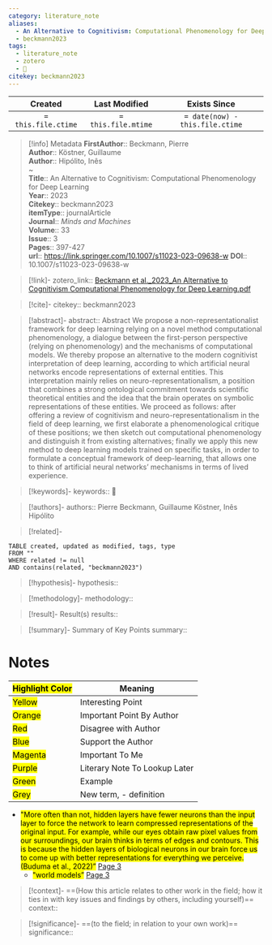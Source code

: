 ```yaml
---
category: literature_note
aliases: 
  - An Alternative to Cognitivism: Computational Phenomenology for Deep Learning
  - beckmann2023
tags:
  - literature_note
  - zotero
  - 🎯
citekey: beckmann2023
---
```


|       Created       |    Last Modified    |          Exists Since           |
| :-----------------: | :-----------------: | :-----------------------------: |
| `= this.file.ctime` | `= this.file.mtime` | `= date(now) - this.file.ctime` |
>[!info] Metadata
> **FirstAuthor**:: Beckmann, Pierre  
> **Author**:: Köstner, Guillaume  
> **Author**:: Hipólito, Inês  
~    
> **Title**:: An Alternative to Cognitivism: Computational Phenomenology for Deep Learning  
> **Year**:: 2023   
> **Citekey**:: beckmann2023  
> **itemType**:: journalArticle  
> **Journal**:: *Minds and Machines*  
> **Volume**:: 33  
> **Issue**:: 3   
> **Pages**:: 397-427  
> **url**:: https://link.springer.com/10.1007/s11023-023-09638-w
> **DOI**:: 10.1007/s11023-023-09638-w    

> [!link]-
> zotero_link:: [Beckmann et al._2023_An Alternative to Cognitivism Computational Phenomenology for Deep Learning.pdf](zotero://select/library/items/JV426ZLF)

> [!cite]-
> citekey:: beckmann2023

> [!abstract]-
> abstract:: Abstract
            We propose a non-representationalist framework for deep learning relying on a novel method computational phenomenology, a dialogue between the first-person perspective (relying on phenomenology) and the mechanisms of computational models. We thereby propose an alternative to the modern cognitivist interpretation of deep learning, according to which artificial neural networks encode representations of external entities. This interpretation mainly relies on neuro-representationalism, a position that combines a strong ontological commitment towards scientific theoretical entities and the idea that the brain operates on symbolic representations of these entities. We proceed as follows: after offering a review of cognitivism and neuro-representationalism in the field of deep learning, we first elaborate a phenomenological critique of these positions; we then sketch out computational phenomenology and distinguish it from existing alternatives; finally we apply this new method to deep learning models trained on specific tasks, in order to formulate a conceptual framework of deep-learning, that allows one to think of artificial neural networks’ mechanisms in terms of lived experience.

> [!keywords]-
> keywords:: 🎯

> [!authors]-
> authors:: Pierre Beckmann, Guillaume Köstner, Inês Hipólito

> [!related]-

```dataview
TABLE created, updated as modified, tags, type
FROM ""
WHERE related != null
AND contains(related, "beckmann2023")
```

> [!hypothesis]-
> hypothesis:: 

> [!methodology]- 
> methodology:: 

> [!result]- Result(s) 
> results::

> [!summary]- Summary of Key Points
> summary:: 

# Notes

| <mark class="hltr-grey">Highlight Color</mark> | Meaning                       |
| ---------------------------------------------- | ----------------------------- |
| <mark class="hltr-yellow">Yellow</mark>        | Interesting Point             |
| <mark class="hltr-orange">Orange</mark>        | Important Point By Author     |
| <mark class="hltr-red">Red</mark>              | Disagree with Author          |
| <mark class="hltr-blue">Blue</mark>            | Support the Author            |
| <mark class="hltr-magenta">Magenta</mark>      | Important To Me               |
| <mark class="hltr-purple">Purple</mark>        | Literary Note To Lookup Later |
| <mark class="hltr-green">Green</mark>          | Example                       |
| <mark class="hltr-grey">Grey</mark>            | New term, - definition        |

- <mark class="hltr-yellow">"More often than not, hidden layers have fewer neurons than the input layer to force the network to learn compressed representations of the original input. For example, while our eyes obtain raw pixel values from our surroundings, our brain thinks in terms of edges and contours. This is because the hidden layers of biological neurons in our brain force us to come up with better representations for everything we perceive. (Buduma et al., 2022)”</mark> [Page 3](zotero://open-pdf/library/items/JV426ZLF?page=3&annotation=XWDRE23Z) 
	- <mark class="hltr-orange">"world models”</mark> [Page 3](zotero://open-pdf/library/items/JV426ZLF?page=3&annotation=J8R5CK6D) 

> [!context]-
> ==(How this article relates to other work in the field; how it ties in with key issues and findings by others, including yourself)==
> context:: 

> [!significance]-
> ==(to the field; in relation to your own work)==
> significance:: 